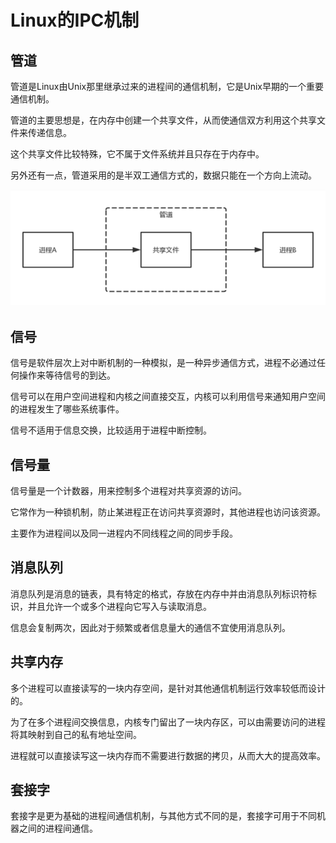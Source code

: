 # Linux的IPC机制

## 管道

管道是Linux由Unix那里继承过来的进程间的通信机制，它是Unix早期的一个重要通信机制。

管道的主要思想是，在内存中创建一个共享文件，从而使通信双方利用这个共享文件来传递信息。

这个共享文件比较特殊，它不属于文件系统并且只存在于内存中。

另外还有一点，管道采用的是半双工通信方式的，数据只能在一个方向上流动。

![](img/ef322424.png)

## 信号

信号是软件层次上对中断机制的一种模拟，是一种异步通信方式，进程不必通过任何操作来等待信号的到达。

信号可以在用户空间进程和内核之间直接交互，内核可以利用信号来通知用户空间的进程发生了哪些系统事件。

信号不适用于信息交换，比较适用于进程中断控制。

## 信号量

信号量是一个计数器，用来控制多个进程对共享资源的访问。

它常作为一种锁机制，防止某进程正在访问共享资源时，其他进程也访问该资源。

主要作为进程间以及同一进程内不同线程之间的同步手段。

## 消息队列

消息队列是消息的链表，具有特定的格式，存放在内存中并由消息队列标识符标识，并且允许一个或多个进程向它写入与读取消息。

信息会复制两次，因此对于频繁或者信息量大的通信不宜使用消息队列。

## 共享内存

多个进程可以直接读写的一块内存空间，是针对其他通信机制运行效率较低而设计的。

为了在多个进程间交换信息，内核专门留出了一块内存区，可以由需要访问的进程将其映射到自己的私有地址空间。

进程就可以直接读写这一块内存而不需要进行数据的拷贝，从而大大的提高效率。

## 套接字
套接字是更为基础的进程间通信机制，与其他方式不同的是，套接字可用于不同机器之间的进程间通信。